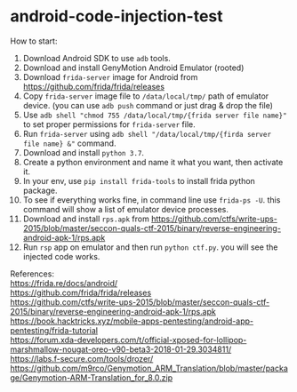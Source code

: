 # android-code-injection-test
How to start:
1. Download Android SDK to use `adb` tools.
2. Download and install GenyMotion Android Emulator (rooted)
3. Download `frida-server` image for Android from https://github.com/frida/frida/releases   
4. Copy `frida-server` image file to `/data/local/tmp/` path of emulator device. (you can use `adb push` command or just drag & drop the file)    
5. Use `adb shell "chmod 755 /data/local/tmp/{frida server file name}"` to set proper permissions for `frida-server` file.
6. Run `frida-server` using `adb shell "/data/local/tmp/{firda server file name} &"` command.    
7. Download and install `python 3.7`.
8. Create a python environment and name it what you want, then activate it.
9. In your env, use `pip install frida-tools` to install frida python package.
10. To see if everything works fine, in command line use `frida-ps -U`. this command will show a list of emulator device processes.
11. Download and install `rps.apk` from https://github.com/ctfs/write-ups-2015/blob/master/seccon-quals-ctf-2015/binary/reverse-engineering-android-apk-1/rps.apk  
12. Run `rsp` app on emulator and then run `python ctf.py`. you will see the injected code works. 

References:    
https://frida.re/docs/android/    
https://github.com/frida/frida/releases   
https://github.com/ctfs/write-ups-2015/blob/master/seccon-quals-ctf-2015/binary/reverse-engineering-android-apk-1/rps.apk    
https://book.hacktricks.xyz/mobile-apps-pentesting/android-app-pentesting/frida-tutorial    
https://forum.xda-developers.com/t/official-xposed-for-lollipop-marshmallow-nougat-oreo-v90-beta3-2018-01-29.3034811/    
https://labs.f-secure.com/tools/drozer/    
https://github.com/m9rco/Genymotion_ARM_Translation/blob/master/package/Genymotion-ARM-Translation_for_8.0.zip    
